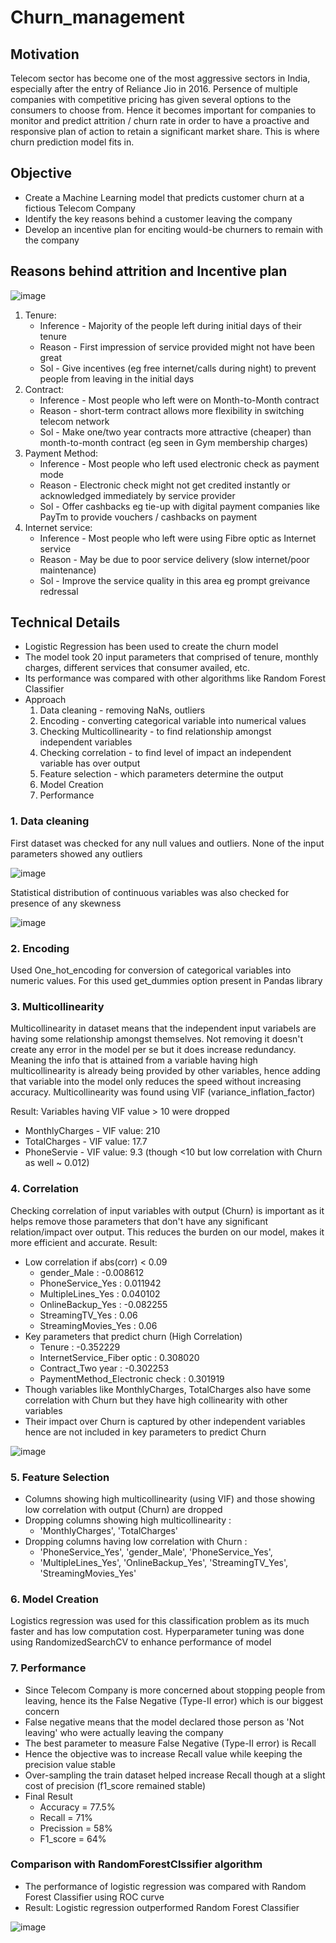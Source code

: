 # Churn_management

## Motivation
Telecom sector has become one of the most aggressive sectors in India, especially after the entry of Reliance Jio in 2016. Persence of multiple companies with competitive pricing has given several options to the consumers to choose from. Hence it becomes important for companies to monitor and predict attrition / churn rate in order to have a proactive and responsive plan of action to retain a significant market share. This is where churn prediction model fits in.

## Objective
- Create a Machine Learning model that predicts customer churn at a fictious Telecom Company
- Identify the key reasons behind a customer leaving the company
- Develop an incentive plan for enciting would-be churners to remain with the company

## Reasons behind attrition and Incentive plan

![image](https://user-images.githubusercontent.com/86396532/124375714-40451480-dcc1-11eb-8801-fd691dd4cf9c.png)


1. Tenure:
    - Inference - Majority of the people left during initial days of their tenure
    - Reason - First impression of service provided might not have been great
    - Sol - Give incentives (eg free internet/calls during night) to prevent people from leaving in the initial days
2. Contract:
    - Inference - Most people who left were on Month-to-Month contract
    - Reason - short-term contract allows more flexibility in switching telecom network
    - Sol - Make one/two year contracts more attractive (cheaper) than month-to-month contract (eg seen in Gym membership charges)
3. Payment Method:
    - Inference - Most people who left used electronic check as payment mode
    - Reason - Electronic check might not get credited instantly or acknowledged immediately by service provider
    - Sol - Offer cashbacks eg tie-up with digital payment companies like PayTm to provide vouchers / cashbacks on payment
4. Internet service:
    - Inference - Most people who left were using Fibre optic as Internet service
    - Reason - May be due to poor service delivery (slow internet/poor maintenance)
    - Sol - Improve the service quality in this area eg prompt greivance redressal

## Technical Details
- Logistic Regression has been used to create the churn model
- The model took 20 input parameters that comprised of tenure, monthly charges, different services that consumer availed, etc.
- Its performance was compared with other algorithms like Random Forest Classifier 
- Approach
  1. Data cleaning - removing NaNs, outliers
  2. Encoding - converting categorical variable into numerical values
  3. Checking Multicollinearity - to find relationship amongst independent variables 
  4. Checking correlation - to find level of impact an independent variable has over output
  5. Feature selection - which parameters determine the output
  6. Model Creation
  7. Performance 

### 1. Data cleaning
First dataset was checked for any null values and outliers. None of the input parameters showed any outliers

![image](https://user-images.githubusercontent.com/86396532/124375097-e727b180-dcbd-11eb-9f41-1676e49cfabb.png)

Statistical distribution of continuous variables was also checked for presence of any skewness

![image](https://user-images.githubusercontent.com/86396532/124375121-07f00700-dcbe-11eb-928f-d4996eabfd0b.png)

### 2. Encoding
Used One_hot_encoding for conversion of categorical variables into numeric values. For this used get_dummies option present in Pandas library

### 3. Multicollinearity
Multicollinearity in dataset means that the independent input variabels are having some relationship amongst themselves. Not removing it doesn't create any error in the model per se but it does increase redundancy. Meaning the info that is attained from a variable having high multicollinearity is already being provided by other variables, hence adding that variable into the model only reduces the speed without increasing accuracy. Multicollinearity was found using VIF (variance_inflation_factor) 

Result: Variables having VIF value > 10 were dropped 
  -  MonthlyCharges - VIF value: 210
  -  TotalCharges - VIF value: 17.7
  -  PhoneServie - VIF value: 9.3 (though <10 but low correlation with Churn as well ~ 0.012)

### 4. Correlation 
Checking correlation of input variables with output (Churn) is important as it helps remove those parameters that don't have any significant relation/impact over output. This reduces the burden on our model, makes it more efficient and accurate.
Result:
- Low correlation if abs(corr) < 0.09
    - gender_Male : -0.008612
    - PhoneService_Yes : 0.011942
    - MultipleLines_Yes : 0.040102
    - OnlineBackup_Yes : -0.082255
    - StreamingTV_Yes : 0.06
    - StreamingMovies_Yes : 0.06
- Key parameters that predict churn (High Correlation)
    - Tenure : -0.352229
    - InternetService_Fiber optic : 0.308020
    - Contract_Two year : -0.302253
    - PaymentMethod_Electronic check : 0.301919
- Though variables like MonthlyCharges, TotalCharges also have some correlation with Churn but they have high collinearity with other variables
- Their impact over Churn is captured by other independent variables hence are not included in key parameters to predict Churn

![image](https://user-images.githubusercontent.com/86396532/124375875-e2fd9300-dcc1-11eb-82a8-1cc3d1da883e.png)

### 5. Feature Selection
- Columns showing high multicollinearity (using VIF) and those showing low correlation with output (Churn) are dropped
- Dropping columns showing high multicollinearity : 
    - 'MonthlyCharges', 'TotalCharges'
- Dropping columns having low correlation with Churn : 
    - 'PhoneService_Yes', 'gender_Male', 'PhoneService_Yes', 
    - 'MultipleLines_Yes', 'OnlineBackup_Yes', 'StreamingTV_Yes', 'StreamingMovies_Yes'

### 6. Model Creation
Logistics regression was used for this classification problem as its much faster and has low computation cost. Hyperparameter tuning was done using RandomizedSearchCV to enhance performance of model

### 7. Performance 
- Since Telecom Company is more concerned about stopping people from leaving, hence its the False Negative (Type-II error) which is our biggest concern
- False negative means that the model declared those person as 'Not leaving' who were actually leaving the company
- The best parameter to measure False Negative (Type-II error) is Recall
- Hence the objective was to increase Recall value while keeping the precision value stable
- Over-sampling the train dataset helped increase Recall though at a slight cost of precision (f1_score remained stable)
- Final Result
    - Accuracy = 77.5%
    - Recall = 71%
    - Precission = 58%
    - F1_score = 64%

### Comparison with RandomForestClssifier algorithm
- The performance of logistic regression was compared with Random Forest Classifier using ROC curve 
- Result: Logistic regression outperformed Random Forest Classifier

![image](https://user-images.githubusercontent.com/86396532/125811903-55446f4d-d4c8-4361-be7f-4dad534fc631.png)


